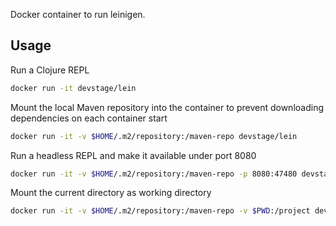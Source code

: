 Docker container to run leinigen.

## Usage
Run a Clojure REPL

```sh
docker run -it devstage/lein
```

Mount the local Maven repository into the container to prevent downloading
dependencies on each container start

```sh
docker run -it -v $HOME/.m2/repository:/maven-repo devstage/lein
```

Run a headless REPL and make it available under port 8080

```sh
docker run -it -v $HOME/.m2/repository:/maven-repo -p 8080:47480 devstage/lein repl :headless
```

Mount the current directory as working directory

```sh
docker run -it -v $HOME/.m2/repository:/maven-repo -v $PWD:/project devstage/lein
```
